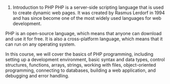 1. Introduction to PHP
PHP is a server-side scripting language that is used to create dynamic web pages. It was created by Rasmus Lerdorf in 1994 and has since become one of the most widely used languages for web development.

PHP is an open-source language, which means that anyone can download and use it for free. It is also a cross-platform language, which means that it can run on any operating system.

In this course, we will cover the basics of PHP programming, including setting up a development environment, basic syntax and data types, control structures, functions, arrays, strings, working with files, object-oriented programming, connecting to databases, building a web application, and debugging and error handling.